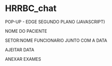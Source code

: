 # HRRBC_chat


POP-UP - EDGE SEGUNDO PLANO (JAVASCRIPT)


NOME DO PACIENTE


SETOR:NOME FUNCIONARIO JUNTO COM A DATA


AJEITAR DATA

ANEXAR EXAMES
